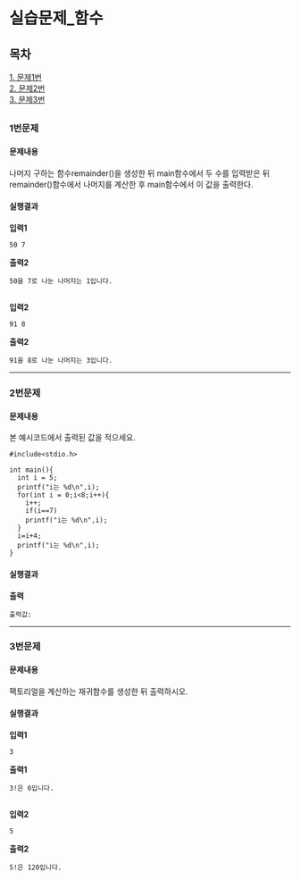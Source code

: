 # 실습문제_함수
## 목차
[1. 문제1번](#1번문제)  
[2. 문제2번](#2번문제)  
[3. 문제3번](#3번문제)  
##
### 1번문제
#### 문제내용
나머지 구하는 함수remainder()을 생성한 뒤 main함수에서 두 수를 입력받은 뒤 remainder()함수에서 나머지를 계산한 후 main함수에서 이 값을 출력한다. 
#### 실행결과
**입력1**
```
50 7
```
**출력2**
```
50을 7로 나눈 나머지는 1입니다.
```
##
**입력2**
```
91 8
```
**출력2**
```
91을 8로 나눈 나머지는 3입니다.
```
-----------
### 2번문제
#### 문제내용
본 예시코드에서 출력된 값을 적으세요.

```
#include<stdio.h>

int main(){
  int i = 5;
  printf("i는 %d\n",i);
  for(int i = 0;i<8;i++){
    i++;
    if(i==7)
    printf("i는 %d\n",i);
  }
  i=i+4;
  printf("i는 %d\n",i);
}
```
#### 실행결과
**출력**
```
출력값:
```
-----------
### 3번문제
#### 문제내용
팩토리얼을 계산하는 재귀함수를 생성한 뒤 출력하시오.
#### 실행결과
**입력1**
```
3
```
**출력1**
```
3!은 6입니다.
```
##
**입력2**
```
5
```
**출력2**
```
5!은 120입니다.
```
